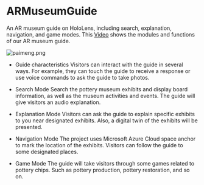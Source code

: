 # ARMuseumGuide
An AR museum guide on HoloLens, including search, explanation, navigation, and game modes. This [Video](https://www.youtube.com/watch?v=cyzznm5fEPk) shows the modules and functions of our AR museum guide.


![paimeng.png](https://s2.loli.net/2024/09/19/xdhoV7bP5C2kDHi.png)

- Guide characteristics
  Visitors can interact with the guide in several ways. For example, they can touch the guide to receive a response or use voice commands to ask the guide to take photos.

- Search Mode
  Search the pottery museum exhibits and display board information, as well as the museum activities and events. The guide will give visitors an audio explanation.

- Explanation Mode
  Visitors can ask the guide to explain specific exhibits to you near designated exhibits. Also, a digital twin of the exhibits will be presented. 
- Navigation Mode
  The project uses Microsoft Azure Cloud space anchor to mark the location of the exhibits. Visitors can follow the guide to some designated places.

- Game Mode
  The guide will take visitors through some games related to pottery chips. Such as pottery production, pottery restoration, and so on.


